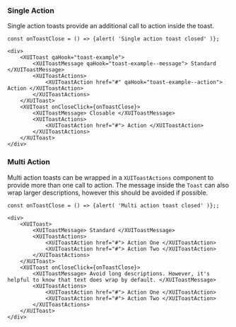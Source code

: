 ### Single Action

Single action toasts provide an additional call to action inside the toast.
```
const onToastClose = () => {alert( 'Single action toast closed' )};

<div>
	<XUIToast qaHook="toast-example">
		<XUIToastMessage qaHook="toast-example--message"> Standard </XUIToastMessage>
		<XUIToastActions>
			<XUIToastAction href="#" qaHook="toast-example--action"> Action </XUIToastAction>
		</XUIToastActions>
	</XUIToast>
	<XUIToast onCloseClick={onToastClose}>
		<XUIToastMessage> Closable </XUIToastMessage>
		<XUIToastActions>
			<XUIToastAction href="#"> Action </XUIToastAction>
		</XUIToastActions>
	</XUIToast>
</div>
```
### Multi Action

Multi action toasts can be wrapped in a `XUIToastActions` component to provide more than one call to action. The message inside the `Toast` can also wrap larger descriptions, however this should be avoided if possible.
```
const onToastClose = () => {alert( 'Multi action toast closed' )};;

<div>
	<XUIToast>
		<XUIToastMessage> Standard </XUIToastMessage>
		<XUIToastActions>
			<XUIToastAction href="#"> Action One </XUIToastAction>
			<XUIToastAction href="#"> Action Two </XUIToastAction>
		</XUIToastActions>
	</XUIToast>
	<XUIToast onCloseClick={onToastClose}>
		<XUIToastMessage> Avoid long descriptions. However, it's helpful to know that text does wrap by default. </XUIToastMessage>
		<XUIToastActions>
			<XUIToastAction href="#"> Action One </XUIToastAction>
			<XUIToastAction href="#"> Action Two </XUIToastAction>
		</XUIToastActions>
	</XUIToast>
</div>
```
